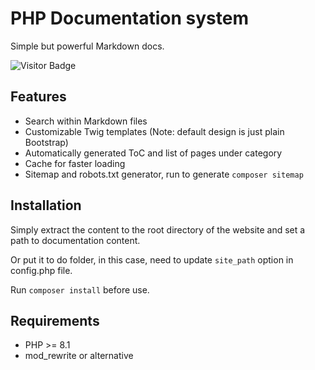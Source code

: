 # PHP Documentation system

Simple but powerful Markdown docs.

![Visitor Badge](https://visitor-badge.laobi.icu/badge?page_id=RobiNN1.Markdown-Docs)

## Features

- Search within Markdown files
- Customizable Twig templates (Note: default design is just plain Bootstrap)
- Automatically generated ToC and list of pages under category
- Cache for faster loading
- Sitemap and robots.txt generator, run to generate `composer sitemap`

## Installation

Simply extract the content to the root directory of the website and set a path to documentation content.

Or put it to do folder, in this case, need to update `site_path` option in config.php file.

Run `composer install` before use.

## Requirements

- PHP >= 8.1
- mod_rewrite or alternative
